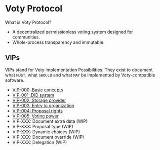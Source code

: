 # Voty Protocol

What is Voty Protocol?

- A decentralized permissionless voting system designed for communities.
- Whole-process transparency and immutable.

## VIPs

VIPs stand for Voty Implementation Possibilities. They exist to document what `MUST`, what `SHOULD` and what `MAY` be implemented by Voty-compatible software.

- [VIP-000: Basic concepts](/vips/VIP-000.md)
- [VIP-001: DID system](/vips/VIP-001.md)
- [VIP-002: Storage provider](/vips/VIP-002.md)
- [VIP-003: Entry to organization](/vips/VIP-003.md)
- [VIP-004: Proposal rights](/vips/VIP-004.md)
- [VIP-005: Voting power](/vips/VIP-005.md)
- VIP-XXX: Document extra data (WIP)
- VIP-XXX: Proposal type (WIP)
- VIP-XXX: Dynamic choices (WIP)
- VIP-XXX: Document override (WIP)
- VIP-XXX: Delegation (WIP)
